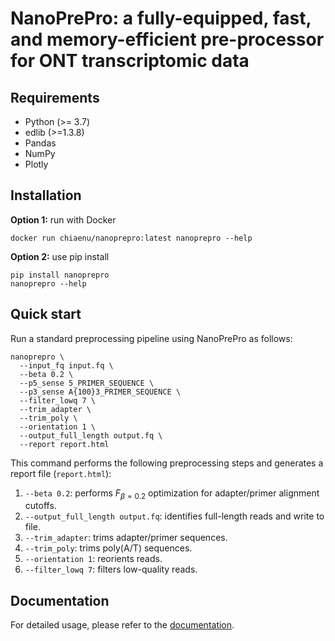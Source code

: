 # NanoPrePro: a fully-equipped, fast, and memory-efficient pre-processor for ONT transcriptomic data

## Requirements
* Python (>= 3.7)  
* edlib (>=1.3.8)
* Pandas
* NumPy
* Plotly

## Installation
**Option 1:** run with Docker
```
docker run chiaenu/nanoprepro:latest nanoprepro --help
```
**Option 2:** use pip install
```
pip install nanoprepro
nanoprepro --help
```

## Quick start

Run a standard preprocessing pipeline using NanoPrePro as follows:

```
nanoprepro \
  --input_fq input.fq \
  --beta 0.2 \
  --p5_sense 5_PRIMER_SEQUENCE \
  --p3_sense A{100}3_PRIMER_SEQUENCE \
  --filter_lowq 7 \
  --trim_adapter \
  --trim_poly \
  --orientation 1 \
  --output_full_length output.fq \
  --report report.html
```

This command performs the following preprocessing steps and generates a report file (`report.html`):

1. `--beta 0.2`: performs $F_{\beta=0.2}$ optimization for adapter/primer alignment cutoffs.
2. `--output_full_length output.fq`: identifies full-length reads and write to file.
3. `--trim_adapter`: trims adapter/primer sequences.
4. `--trim_poly`: trims poly(A/T) sequences.
5. `--orientation 1`: reorients reads.
6. `--filter_lowq 7`: filters low-quality reads.


## Documentation
For detailed usage, please refer to the [documentation](https://nanoprepro.readthedocs.io/en/latest/index.html).
